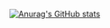 [![Anurag's GitHub stats](https://github-readme-stats.vercel.app/api?username=ValentinPy1)](https://github.com/anuraghazra/github-readme-stats)
